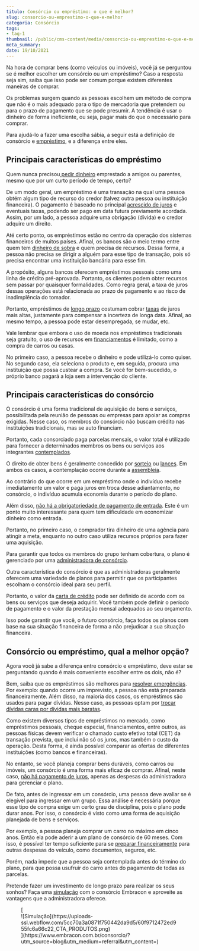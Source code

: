```yaml
---
titulo: Consórcio ou empréstimo: o que é melhor?
slug: consorcio-ou-emprestimo-o-que-e-melhor
categoria: Consórcio
tags:
- tag-1
thumbnail: /public/cms-content/media/consorcio-ou-emprestimo-o-que-e-melhor.jpg
meta_summary: 
date: 19/10/2021
---
```

Na hora de comprar bens (como veículos ou imóveis), você já se perguntou se é melhor escolher um consórcio ou um empréstimo? Caso a resposta seja sim, saiba que isso pode ser comum porque existem diferentes maneiras de comprar.

Os problemas surgem quando as pessoas escolhem um método de compra que não é o mais adequado para o tipo de mercadoria que pretendem ou para o prazo de pagamento que se pode presumir. A tendência é usar o dinheiro de forma ineficiente, ou seja, pagar mais do que o necessário para comprar.

Para ajudá-lo a fazer uma escolha sábia, a seguir está a definição de consórcio e [empréstimo](https://www.embracon.com.br/blog/financiamento-emprestimo-ou-consorcio-conheca-todas-as-opcoes), e a diferença entre eles.

Principais características do empréstimo 
-----------------------------------------

Quem nunca precisou[ pedir dinheiro](https://www.embracon.com.br/blog/como-juntar-dinheiro-ainda-este-ano) emprestado a amigos ou parentes, mesmo que por um curto período de tempo, certo?

De um modo geral, um empréstimo é uma transação na qual uma pessoa obtém algum tipo de recurso do credor (talvez outra pessoa ou instituição financeira). O pagamento é baseado no principal [acrescido de juros](https://www.embracon.com.br/blog/como-os-juros-afetam-a-sua-vida) e eventuais taxas, podendo ser pago em data futura previamente acordada. Assim, por um lado, a pessoa adquire uma obrigação (dívida) e o credor adquire um direito.

Até certo ponto, os empréstimos estão no centro da operação dos sistemas financeiros de muitos países. Afinal, os bancos são o meio termo entre quem tem [dinheiro de sobra](https://www.embracon.com.br/blog/comece-a-poupar-dinheiro-ainda-em-2021) e quem precisa de recursos. Dessa forma, a pessoa não precisa se dirigir a alguém para esse tipo de transação, pois só precisa encontrar uma instituição bancária para esse fim.

A propósito, alguns bancos oferecem empréstimos pessoais como uma linha de crédito pré-aprovada. Portanto, os clientes podem obter recursos sem passar por quaisquer formalidades. Como regra geral, a taxa de juros dessas operações está relacionada ao prazo de pagamento e ao risco de inadimplência do tomador.

Portanto, empréstimos de [longo prazo](https://www.embracon.com.br/blog/como-investir-em-curto-medio-e-longo-prazo) costumam cobrar [taxas](https://www.embracon.com.br/blog/quais-sao-as-principais-taxas-do-consorcio) de juros mais altas, justamente para compensar a incerteza de longa data. Afinal, ao mesmo tempo, a pessoa pode estar desempregada, se mudar, etc.

Vale lembrar que embora o uso de moeda nos empréstimos tradicionais seja gratuito, o uso de recursos em [financiamentos](https://www.embracon.com.br/blog/financiamento-ou-consorcio-o-que-e-melhor-na-compra-de-um-imovel) é limitado, como a compra de carros ou casas.

No primeiro caso, a pessoa recebe o dinheiro e pode utilizá-lo como quiser. No segundo caso, ela seleciona o produto e, em seguida, procura uma instituição que possa custear a compra. Se você for bem-sucedido, o próprio banco pagará a loja sem a intervenção do cliente.

Principais características do consórcio 
----------------------------------------

O consórcio é uma forma tradicional de aquisição de bens e serviços, possibilitada pela reunião de pessoas ou empresas para apoiar as compras exigidas. Nesse caso, os membros do consórcio não buscam crédito nas instituições tradicionais, mas se auto financiam.

Portanto, cada consorciado paga parcelas mensais, o valor total é utilizado para fornecer a determinados membros os bens ou serviços aos integrantes [contemplados](https://www.embracon.com.br/blog/como-ser-contemplado-mais-rapido-no-consorcio).

O direito de obter bens é geralmente concedido por [sorteio](https://www.embracon.com.br/conhecaoconsorcio/como-sao-realizados-os-sorteios-nas-assembleias) ou [lances](https://www.embracon.com.br/blog/como-funcionam-os-tipos-de-lances-no-consorcio). Em ambos os casos, a contemplação ocorre durante a [assembleia](https://www.embracon.com.br/blog/o-que-e-a-assembleia-de-consorcio).

Ao contrário do que ocorre em um empréstimo onde o indivíduo recebe imediatamente um valor e paga juros em troca desse adiantamento, no consórcio, o indivíduo acumula economia durante o período do plano.

Além disso, [não há a obrigatoriedade de pagamento de entrada](https://www.embracon.com.br/blog/consorcio-nao-tem-entrada-saiba-mais). Este é um ponto muito interessante para quem tem dificuldade em economizar dinheiro como entrada.

Portanto, no primeiro caso, o comprador tira dinheiro de uma agência para atingir a meta, enquanto no outro caso utiliza recursos próprios para fazer uma aquisição.

Para garantir que todos os membros do grupo tenham cobertura, o plano é gerenciado por uma [administradora de consórcio](https://www.embracon.com.br/blog/afinal-o-que-uma-administradora-de-consorcio-faz).

Outra característica do consórcio é que as administradoras geralmente oferecem uma variedade de planos para permitir que os participantes escolham o consórcio ideal para seu perfil.

Portanto, o valor da [carta de crédito](https://www.embracon.com.br/carta-de-credito) pode ser definido de acordo com os bens ou serviços que deseja adquirir. Você também pode definir o período de pagamento e o valor da prestação mensal adequados ao seu orçamento.

Isso pode garantir que você, o futuro consórcio, faça todos os planos com base na sua situação financeira de forma a não prejudicar a sua situação financeira.

Consórcio ou empréstimo, qual a melhor opção? 
----------------------------------------------

Agora você já sabe a diferença entre consórcio e empréstimo, deve estar se perguntando quando é mais conveniente escolher entre os dois, não é?

Bem, saiba que os empréstimos são melhores para [resolver emergências](https://www.embracon.com.br/blog/como-fazer-uma-reserva-de-emergencia). Por exemplo: quando ocorre um imprevisto, a pessoa não está preparada financeiramente. Além disso, na maioria dos casos, os empréstimos são usados ​​para pagar dívidas. Nesse caso, as pessoas optam por [trocar dívidas caras por dívidas mais baratas](https://www.embracon.com.br/blog/dicas-para-sair-das-dividas).

Como existem diversos tipos de empréstimos no mercado, como empréstimos pessoais, cheque especial, financiamentos, entre outros, as pessoas físicas devem verificar o chamado custo efetivo total (CET) da transação prevista, que inclui não só os juros, mas também o custo da operação. Desta forma, é ainda possível comparar as ofertas de diferentes instituições (como bancos e financeiras).

No entanto, se você planeja comprar bens duráveis, como carros ou imóveis, um consórcio é uma forma mais eficaz de comprar. Afinal, neste caso, [não há pagamento de juros](https://www.embracon.com.br/blog/parcela-de-consorcio-tem-juros), apenas as despesas da administradora para gerenciar o plano.

De fato, antes de ingressar em um consórcio, uma pessoa deve avaliar se é elegível para ingressar em um grupo. Essa análise é necessária porque esse tipo de compra exige um certo grau de disciplina, pois o plano pode durar anos. Por isso, o consórcio é visto como uma forma de aquisição planejada de bens e serviços.

Por exemplo, a pessoa planeja comprar um carro no máximo em cinco anos. Então ela pode aderir a um plano de consórcio de 60 meses. Com isso, é possível ter tempo suficiente para se [preparar financeiramente](https://www.embracon.com.br/blog/5-passos-para-se-planejar-financeiramente-para-2021) para outras despesas do veículo, como documentos, seguros, etc.

Porém, nada impede que a pessoa seja contemplada antes do término do plano, para que possa usufruir do carro antes do pagamento de todas as parcelas.

Pretende fazer um investimento de longo prazo para realizar os seus sonhos? Faça uma [simulação](https://www.embracon.com.br/servicos/simulacao-de-consorcio) com o consórcio Embracon e aproveite as vantagens que a administradora oferece.

<figure class="w-richtext-figure-type-image w-richtext-align-center">[<div>![Simulação](https://uploads-ssl.webflow.com/5cc70a3a0871f750442da9d5/60f9712472ed955fc6a66c22_CTA_PRODUTOS.png)</div>](https://www.embracon.com.br/consorcio/?utm_source=blog&utm_medium=referral&utm_content=)</figure>
